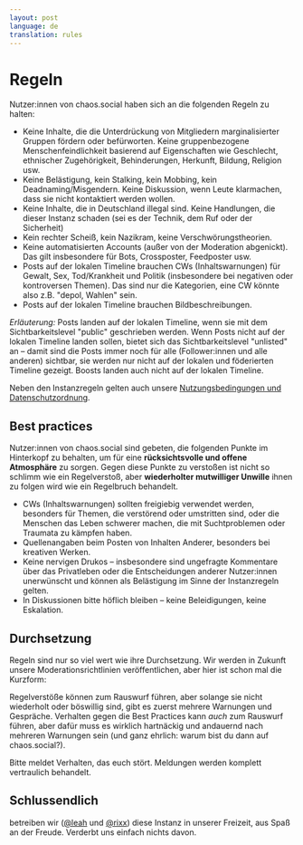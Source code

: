 ```yaml
---
layout: post
language: de
translation: rules
---
```


# Regeln

Nutzer:innen von chaos.social haben sich an die folgenden Regeln zu halten:

- Keine Inhalte, die die Unterdrückung von Mitgliedern marginalisierter Gruppen fördern oder befürworten. Keine
  gruppenbezogene Menschenfeindlichkeit basierend auf Eigenschaften wie Geschlecht, ethnischer Zugehörigkeit,
  Behinderungen, Herkunft, Bildung, Religion usw.
- Keine Belästigung, kein Stalking, kein Mobbing, kein Deadnaming/Misgendern. Keine Diskussion, wenn Leute klarmachen,
  dass sie nicht kontaktiert werden wollen.
- Keine Inhalte, die in Deutschland illegal sind. Keine Handlungen, die dieser Instanz schaden (sei es der Technik, dem
  Ruf oder der Sicherheit)
- Kein rechter Scheiß, kein Nazikram, keine Verschwörungstheorien.
- Keine automatisierten Accounts (außer von der Moderation abgenickt). Das gilt insbesondere für Bots, Crossposter,
  Feedposter usw.
- Posts auf der lokalen Timeline brauchen CWs (Inhaltswarnungen) für Gewalt, Sex, Tod/Krankheit und Politik
  (insbesondere bei negativen oder kontroversen Themen). Das sind nur die Kategorien, eine CW könnte also z.B. "depol,
  Wahlen" sein.
- Posts auf der lokalen Timeline brauchen Bildbeschreibungen.

*Erläuterung:* Posts landen auf der lokalen Timeline, wenn sie mit dem Sichtbarkeitslevel "public" geschrieben werden.
Wenn Posts nicht auf der lokalen Timeline landen sollen, bietet sich das Sichtbarkeitslevel "unlisted" an – damit sind
die Posts immer noch für alle (Follower:innen und alle anderen) sichtbar, sie werden nur nicht auf der lokalen und
föderierten Timeline gezeigt. Boosts landen auch nicht auf der lokalen Timeline.

Neben den Instanzregeln gelten auch unsere [Nutzungsbedingungen und Datenschutzordnung](/agb).

## Best practices

Nutzer:innen von chaos.social sind gebeten, die folgenden Punkte im Hinterkopf zu behalten, um für eine
**rücksichtsvolle und offene Atmosphäre** zu sorgen. Gegen diese Punkte zu verstoßen ist nicht so schlimm wie ein
Regelverstoß, aber **wiederholter mutwilliger Unwille** ihnen zu folgen wird wie ein Regelbruch behandelt.

- CWs (Inhaltswarnungen) sollten freigiebig verwendet werden, besonders für Themen, die verstörend oder umstritten sind,
  oder die Menschen das Leben schwerer machen, die mit Suchtproblemen oder Traumata zu kämpfen haben.
- Quellenangaben beim Posten von Inhalten Anderer, besonders bei kreativen Werken.
- Keine nervigen Drukos – insbesondere sind ungefragte Kommentare über das Privatleben oder die Entscheidungen anderer
  Nutzer:innen unerwünscht und können als Belästigung im Sinne der Instanzregeln gelten.
- In Diskussionen bitte höflich bleiben – keine Beleidigungen, keine Eskalation.

## Durchsetzung

Regeln sind nur so viel wert wie ihre Durchsetzung. Wir werden in Zukunft unsere Moderationsrichtlinien veröffentlichen,
aber hier ist schon mal die Kurzform:

Regelverstöße können zum Rauswurf führen, aber solange sie nicht wiederholt oder böswillig sind, gibt es zuerst mehrere
Warnungen und Gespräche. Verhalten gegen die Best Practices kann *auch* zum Rauswurf führen, aber dafür muss es wirklich
hartnäckig und andauernd nach mehreren Warnungen sein (und ganz ehrlich: warum bist du dann auf chaos.social?).

Bitte meldet Verhalten, das euch stört. Meldungen werden komplett vertraulich behandelt.

## Schlussendlich

betreiben wir ([@leah](https://chaos.social/@leah) und [@rixx](https://chaos.social/@rixx)) diese Instanz in unserer
Freizeit, aus Spaß an der Freude. Verderbt uns einfach nichts davon.
